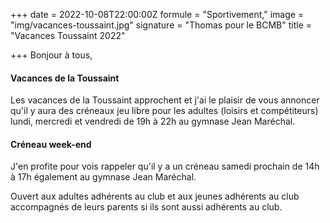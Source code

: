 +++
date = 2022-10-08T22:00:00Z
formule = "Sportivement,"
image = "img/vacances-toussaint.jpg"
signature = "Thomas pour le BCMB"
title = "Vacances Toussaint 2022"

+++
Bonjour à tous,

#### Vacances de la Toussaint

Les vacances de la Toussaint approchent et j'ai le plaisir de vous annoncer qu'il y aura des créneaux jeu libre pour les adultes (loisirs et compétiteurs) lundi, mercredi et vendredi de 19h à 22h au gymnase Jean Maréchal.

#### Créneau week-end

J'en profite pour vois rappeler qu'il y a un créneau samedi prochain de 14h à 17h également au gymnase Jean Maréchal.

Ouvert aux adultes adhérents au club et aux jeunes adhérents au club accompagnés de leurs parents si ils sont aussi adhérents au club.